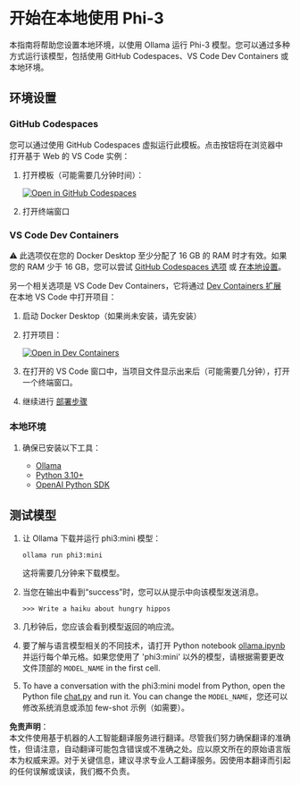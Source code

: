 # 开始在本地使用 Phi-3

本指南将帮助您设置本地环境，以使用 Ollama 运行 Phi-3 模型。您可以通过多种方式运行该模型，包括使用 GitHub Codespaces、VS Code Dev Containers 或本地环境。

## 环境设置

### GitHub Codespaces

您可以通过使用 GitHub Codespaces 虚拟运行此模板。点击按钮将在浏览器中打开基于 Web 的 VS Code 实例：

1. 打开模板（可能需要几分钟时间）：

    [![Open in GitHub Codespaces](https://github.com/codespaces/badge.svg)](https://codespaces.new/microsoft/phi-3cookbook)

2. 打开终端窗口

### VS Code Dev Containers

⚠️ 此选项仅在您的 Docker Desktop 至少分配了 16 GB 的 RAM 时才有效。如果您的 RAM 少于 16 GB，您可以尝试 [GitHub Codespaces 选项](../../../../../md/01.Introduction/01) 或 [在本地设置](../../../../../md/01.Introduction/01)。

另一个相关选项是 VS Code Dev Containers，它将通过 [Dev Containers 扩展](https://marketplace.visualstudio.com/items?itemName=ms-vscode-remote.remote-containers) 在本地 VS Code 中打开项目：

1. 启动 Docker Desktop（如果尚未安装，请先安装）
2. 打开项目：

    [![Open in Dev Containers](https://img.shields.io/static/v1?style=for-the-badge&label=Dev%20Containers&message=Open&color=blue&logo=visualstudiocode)](https://vscode.dev/redirect?url=vscode://ms-vscode-remote.remote-containers/cloneInVolume?url=https://github.com/microsoft/phi-3cookbook)

3. 在打开的 VS Code 窗口中，当项目文件显示出来后（可能需要几分钟），打开一个终端窗口。
4. 继续进行 [部署步骤](../../../../../md/01.Introduction/01)

### 本地环境

1. 确保已安装以下工具：

    * [Ollama](https://ollama.com/)
    * [Python 3.10+](https://www.python.org/downloads/)
    * [OpenAI Python SDK](https://pypi.org/project/openai/)

## 测试模型

1. 让 Ollama 下载并运行 phi3:mini 模型：

    ```shell
    ollama run phi3:mini
    ```

    这将需要几分钟来下载模型。

2. 当您在输出中看到“success”时，您可以从提示中向该模型发送消息。

    ```shell
    >>> Write a haiku about hungry hippos
    ```

3. 几秒钟后，您应该会看到模型返回的响应流。

4. 要了解与语言模型相关的不同技术，请打开 Python notebook [ollama.ipynb](../../../../../code/01.Introduce/ollama.ipynb) 并运行每个单元格。如果您使用了 'phi3:mini' 以外的模型，请根据需要更改文件顶部的 `MODEL_NAME` in the first cell.

5. To have a conversation with the phi3:mini model from Python, open the Python file [chat.py](../../../../../code/01.Introduce/chat.py) and run it. You can change the `MODEL_NAME`，您还可以修改系统消息或添加 few-shot 示例（如需要）。

**免责声明**：  
本文件使用基于机器的人工智能翻译服务进行翻译。尽管我们努力确保翻译的准确性，但请注意，自动翻译可能包含错误或不准确之处。应以原文所在的原始语言版本为权威来源。对于关键信息，建议寻求专业人工翻译服务。因使用本翻译而引起的任何误解或误读，我们概不负责。